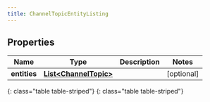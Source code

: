 ```yaml
---
title: ChannelTopicEntityListing
---
```


## Properties

| Name | Type | Description | Notes |
| ------------ | ------------- | ------------- | ------------- |
| **entities** | [**List&lt;ChannelTopic&gt;**](ChannelTopic.html) |  |  [optional] |
{: class="table table-striped"}
{: class="table table-striped"}


